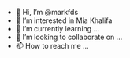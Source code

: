 - 👋 Hi, I’m @markfds
- 👀 I’m interested in Mia Khalifa
- 🌱 I’m currently learning ...
- 💞️ I’m looking to collaborate on ...
- 📫 How to reach me ...

<!---
markfds/markfds is a ✨ special ✨ repository because its `README.md` (this file) appears on your GitHub profile.
You can click the Preview link to take a look at your changes.
--->
